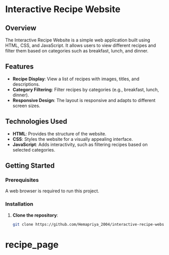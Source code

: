 # Interactive Recipe Website

## Overview
The Interactive Recipe Website is a simple web application built using HTML, CSS, and JavaScript. It allows users to view different recipes and filter them based on categories such as breakfast, lunch, and dinner.

## Features
- **Recipe Display**: View a list of recipes with images, titles, and descriptions.
- **Category Filtering**: Filter recipes by categories (e.g., breakfast, lunch, dinner).
- **Responsive Design**: The layout is responsive and adapts to different screen sizes.

## Technologies Used
- **HTML**: Provides the structure of the website.
- **CSS**: Styles the website for a visually appealing interface.
- **JavaScript**: Adds interactivity, such as filtering recipes based on selected categories.

## Getting Started
### Prerequisites
A web browser is required to run this project.

### Installation
1. **Clone the repository**:
   ```sh
   git clone https://github.com/Hemapriya_2004/interactive-recipe-website.git
# recipe_page
